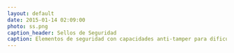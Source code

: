 ```yaml
---
layout: default
date: 2015-01-14 02:09:00
photo: ss.png
caption_header: Sellos de Seguridad
caption: Elementos de seguridad con capacidades anti-tamper para dificultar la manipulación y violación de activos críticos. Diseñamos sellos con tecnología inalámbrica reduciendo al máximo los efectos adversos del fraude.
---
```

